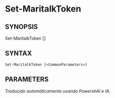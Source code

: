 ﻿---
external help file: powershai-help.xml
schema: 2.0.0
powershai: true
---

# Set-MaritalkToken

## SYNOPSIS <!--!= @#Synop !-->
Set-MaritalkToken [<CommonParameters>]

## SYNTAX <!--!= @#Syntax !-->

```
Set-MaritalkToken [<CommonParameters>]
```

## PARAMETERS <!--!= @#Params !-->


<!--PowershaiAiDocBlockStart-->
_Traducido automáticamente usando PowershAI e IA._
<!--PowershaiAiDocBlockEnd-->
